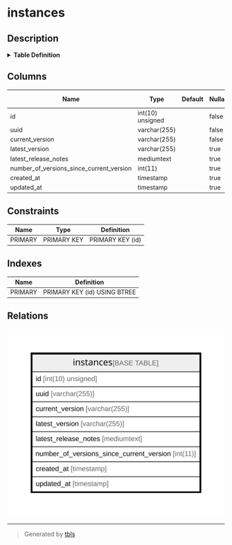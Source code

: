 # instances

## Description

<details>
<summary><strong>Table Definition</strong></summary>

```sql
CREATE TABLE `instances` (
  `id` int(10) unsigned NOT NULL AUTO_INCREMENT,
  `uuid` varchar(255) COLLATE utf8mb4_unicode_ci NOT NULL,
  `current_version` varchar(255) COLLATE utf8mb4_unicode_ci NOT NULL,
  `latest_version` varchar(255) COLLATE utf8mb4_unicode_ci DEFAULT NULL,
  `latest_release_notes` mediumtext COLLATE utf8mb4_unicode_ci,
  `number_of_versions_since_current_version` int(11) DEFAULT NULL,
  `created_at` timestamp NULL DEFAULT NULL,
  `updated_at` timestamp NULL DEFAULT NULL,
  PRIMARY KEY (`id`)
) ENGINE=InnoDB AUTO_INCREMENT=[Redacted by tbls] DEFAULT CHARSET=utf8mb4 COLLATE=utf8mb4_unicode_ci
```

</details>

## Columns

| Name | Type | Default | Nullable | Extra Definition | Children | Parents | Comment |
| ---- | ---- | ------- | -------- | --------------- | -------- | ------- | ------- |
| id | int(10) unsigned |  | false | auto_increment |  |  |  |
| uuid | varchar(255) |  | false |  |  |  |  |
| current_version | varchar(255) |  | false |  |  |  |  |
| latest_version | varchar(255) |  | true |  |  |  |  |
| latest_release_notes | mediumtext |  | true |  |  |  |  |
| number_of_versions_since_current_version | int(11) |  | true |  |  |  |  |
| created_at | timestamp |  | true |  |  |  |  |
| updated_at | timestamp |  | true |  |  |  |  |

## Constraints

| Name | Type | Definition |
| ---- | ---- | ---------- |
| PRIMARY | PRIMARY KEY | PRIMARY KEY (id) |

## Indexes

| Name | Definition |
| ---- | ---------- |
| PRIMARY | PRIMARY KEY (id) USING BTREE |

## Relations

![er](instances.svg)

---

> Generated by [tbls](https://github.com/k1LoW/tbls)
